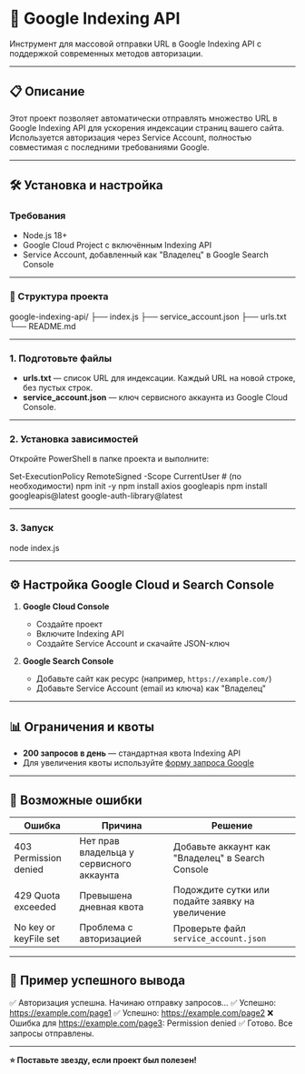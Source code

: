 # 🚀 Google Indexing API

Инструмент для массовой отправки URL в Google Indexing API с поддержкой современных методов авторизации.

---

## 📋 Описание

Этот проект позволяет автоматически отправлять множество URL в Google Indexing API для ускорения индексации страниц вашего сайта. Используется авторизация через Service Account, полностью совместимая с последними требованиями Google.

---

## 🛠️ Установка и настройка

### Требования

- Node.js 18+
- Google Cloud Project с включённым Indexing API
- Service Account, добавленный как "Владелец" в Google Search Console

---

### 📁 Структура проекта

google-indexing-api/
├── index.js
├── service_account.json
├── urls.txt
└── README.md

---

### 1. Подготовьте файлы

- **urls.txt** — список URL для индексации. Каждый URL на новой строке, без пустых строк.
- **service_account.json** — ключ сервисного аккаунта из Google Cloud Console.

---

### 2. Установка зависимостей

Откройте PowerShell в папке проекта и выполните:

Set-ExecutionPolicy RemoteSigned -Scope CurrentUser # (по необходимости)
npm init -y
npm install axios googleapis
npm install googleapis@latest google-auth-library@latest


---

### 3. Запуск

node index.js

---

## ⚙️ Настройка Google Cloud и Search Console

1. **Google Cloud Console**
    - Создайте проект
    - Включите Indexing API
    - Создайте Service Account и скачайте JSON-ключ

2. **Google Search Console**
    - Добавьте сайт как ресурс (например, `https://example.com/`)
    - Добавьте Service Account (email из ключа) как "Владелец"

---

## 📊 Ограничения и квоты

- **200 запросов в день** — стандартная квота Indexing API
- Для увеличения квоты используйте [форму запроса Google](https://docs.google.com/forms/d/e/1FAIpQLSc_mpLw3WnnCt3pVbUHYZZ6ZdOS-c0GIj-WZ_k54SG-jDqCXQ/viewform)

---

## 🐞 Возможные ошибки

| Ошибка                        | Причина                                  | Решение                                      |
|-------------------------------|------------------------------------------|----------------------------------------------|
| 403 Permission denied         | Нет прав владельца у сервисного аккаунта | Добавьте аккаунт как "Владелец" в Search Console |
| 429 Quota exceeded            | Превышена дневная квота                  | Подождите сутки или подайте заявку на увеличение   |
| No key or keyFile set         | Проблема с авторизацией                  | Проверьте файл `service_account.json`        |

---

## 📝 Пример успешного вывода

✅ Авторизация успешна. Начинаю отправку запросов...
✅ Успешно: https://example.com/page1
✅ Успешно: https://example.com/page2
❌ Ошибка для https://example.com/page3: Permission denied
✅ Готово. Все запросы отправлены.


---

**⭐ Поставьте звезду, если проект был полезен!**